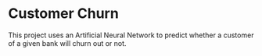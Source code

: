 # Customer Churn

This project uses an Artificial Neural Network to predict whether a customer of a given bank will churn out or not.

